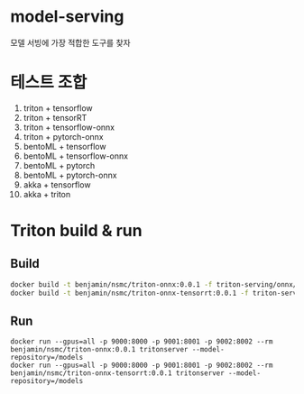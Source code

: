 # model-serving
모델 서빙에 가장 적합한 도구를 찾자

# 테스트 조합

1. triton + tensorflow
2. triton + tensorRT
3. triton + tensorflow-onnx
4. triton + pytorch-onnx
5. bentoML + tensorflow
6. bentoML + tensorflow-onnx
7. bentoML + pytorch
8. bentoML + pytorch-onnx
9. akka + tensorflow
10. akka + triton

# Triton build & run
## Build
```bash
docker build -t benjamin/nsmc/triton-onnx:0.0.1 -f triton-serving/onnx/Dockerfile .
docker build -t benjamin/nsmc/triton-onnx-tensorrt:0.0.1 -f triton-serving/onnx-tensorrt/Dockerfile .
```
## Run
```shell
docker run --gpus=all -p 9000:8000 -p 9001:8001 -p 9002:8002 --rm benjamin/nsmc/triton-onnx:0.0.1 tritonserver --model-repository=/models
docker run --gpus=all -p 9000:8000 -p 9001:8001 -p 9002:8002 --rm benjamin/nsmc/triton-onnx-tensorrt:0.0.1 tritonserver --model-repository=/models
```


